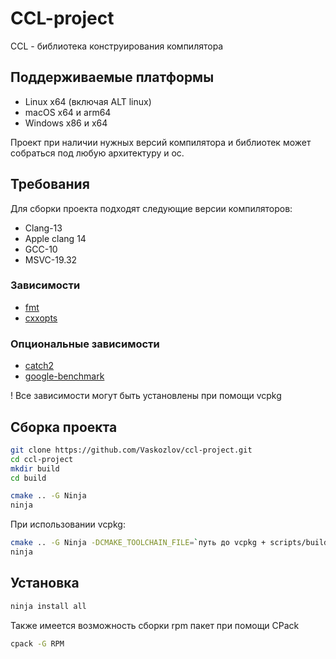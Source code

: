 # CCL-project

CCL - библиотека конструирования компилятора

## Поддерживаемые платформы

- Linux x64 (включая ALT linux)
- macOS x64 и arm64
- Windows x86 и x64

Проект при наличии нужных версий компилятора и библиотек может собраться под любую архитектуру и ос.

## Требования

Для сборки проекта подходят следующие версии компиляторов:

- Clang-13
- Apple clang 14
- GCC-10
- MSVC-19.32

### Зависимости

- [fmt](https://github.com/fmtlib/fmt)
- [cxxopts](https://github.com/jarro2783/cxxopts)

### Опциональные зависимости

- [catch2](https://github.com/catchorg/Catch2)
- [google-benchmark](https://github.com/google/benchmark)

! Все зависимости могут быть установлены при помощи vcpkg

## Сборка проекта

```bash
git clone https://github.com/Vaskozlov/ccl-project.git
cd ccl-project
mkdir build
cd build
```

```bash
cmake .. -G Ninja
ninja
```

При использовании vcpkg:

```bash
cmake .. -G Ninja -DCMAKE_TOOLCHAIN_FILE=`путь до vcpkg + scripts/buildsystems/vcpkg.cmake`
ninja
```

## Установка

```bash
ninja install all
```

Также имеется возможность сборки rpm пакет при помощи CPack

```bash
cpack -G RPM
```
